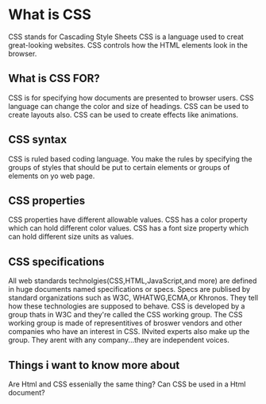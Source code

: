 # What is CSS

CSS stands for Cascading Style Sheets
CSS is a language used to creat great-looking websites.
CSS controls how the HTML elements look in the browser.

## What is CSS FOR?

CSS is for specifying how documents are presented to browser users.
CSS language can change the color and size of headings.
CSS can be used to create layouts also.
CSS can be used to create effects like animations.

## CSS syntax

CSS is ruled based coding language. You make the rules by specifying the groups of styles that should be put to certain elements or groups of elements on yo web page.

## CSS properties

 CSS properties have different allowable values.
 CSS has a color property which can hold different color values.
 CSS has a font size property which can hold different size units as values.

## CSS specifications

All web standards technolgies(CSS,HTML,JavaScript,and more) are defined in huge documents named specifications or specs.
Specs are publised by standard organizations such as W3C, WHATWG,ECMA,or Khronos. They tell how these technologies are supposed to behave.
CSS is developed by a group thats in W3C and they're called the CSS working group.
The CSS working group is made of representitives of broswer vendors and other companies who have an interest in CSS.
INvited experts also make up the group. They arent with any company...they are independent voices.

## Things i want to know more about

Are Html and CSS essenially the same thing?
Can CSS be used in a Html document?

